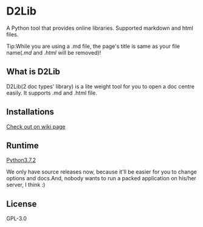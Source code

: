 # D2Lib
A Python tool that provides online libraries. Supported markdown and html files.

Tip:While you are using a .md file, the page's title is same as your file name(*.md* and *.html* will be removed)!

## What is D2Lib
D2Lib(2 doc types' library) is a lite weight tool for you to open a doc centre easily. It supports .md and .html file.

## Installations
[Check out on wiki page]()

## Runtime
[Python3.7.2](https://www.python.org/downloads/release/python-372/)

We only have source releases now, because it'll be easier for you to change options and docs.And, nobody wants to run a packed application on his/her server, I think :)

## License
GPL-3.0
